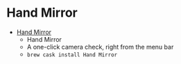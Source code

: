 # Hand Mirror
- [Hand Mirror](https://handmirror.app/)
  -  Hand Mirror
  - A one-click camera check, right from the menu bar
  - `brew cask install Hand Mirror`
